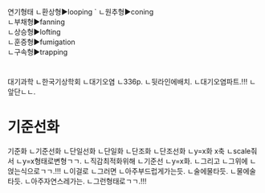 
연기형태
ㄴ환상형▶looping  `
ㄴ원추형▶coning  
ㄴ부채형▶fanning  
ㄴ상승형▶lofting  
ㄴ훈증형▶fumigation  
ㄴ구속형▶trapping  

#
대기과학
ㄴ한국기상학회
ㄴ대기오염
ㄴ336p.
ㄴ뒷라인에배치.
ㄴ대기오염파트.!!!
ㄴ앞단ㄴㄴ.


# 기준선화
기준화
ㄴ기준선화
ㄴ단일선화
ㄴ단일화
ㄴ단조화
ㄴ단조선화
ㄴy=x화
x축
ㄴscale줘서
ㄴy=x형태로변형ㄱㄱ.
ㄴ직감최적화위해
ㄴ기준선
ㄴy=x화.
ㄴ그리고
ㄴ그위에
ㄴ얹는식으로ㄱㄱ.!!!
ㄴ이걸로
ㄴ그러면
ㄴ아주부드럽게가는듯.
ㄴ술에물타듯.
ㄴ물에술타듯.
ㄴ아주자연스레가는.
ㄴ그런형태로ㄱㄱ.!!!

#

